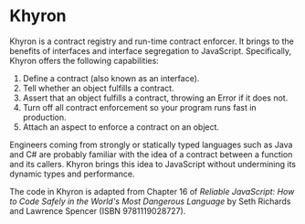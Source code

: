 # Khyron

Khyron is a contract registry and run-time contract enforcer. It brings to the benefits of interfaces and interface segregation to JavaScript. Specifically, Khyron offers the following capabilities:

1. Define a contract (also known as an interface).
2. Tell whether an object fulfills a contract.
2. Assert that an object fulfills a contract, throwing an Error if it does not.
3. Turn off all contract enforcement so your program runs fast in production.
3. Attach an aspect to enforce a contract on an object.

Engineers coming from strongly or statically typed languages such as Java and C# are probably familiar with the idea of a contract between a function and its callers. Khyron brings this idea to JavaScript without undermining its dynamic types and performance.
 
The code in Khyron is adapted from Chapter 16 of _Reliable JavaScript: How to Code Safely in the World's Most Dangerous Language_ by Seth Richards and Lawrence Spencer (ISBN 9781119028727).
